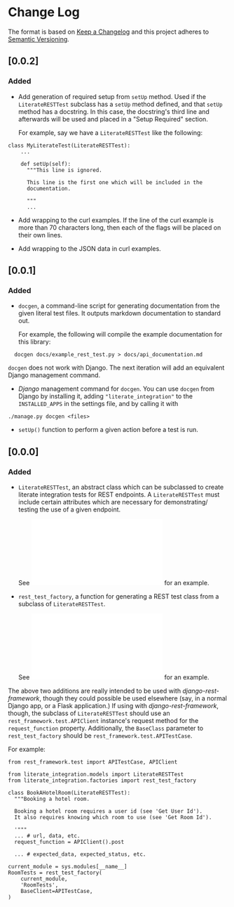 # Change Log

The format is based on [Keep a Changelog](http://keepachangelog.com/en/1.0.0/)
and this project adheres to [Semantic Versioning](http://semver.org/spec/v2.0.0.html).

## [0.0.2]

### Added

- Add generation of required setup from `setUp` method.  Used if the
  `LiterateRESTTest` subclass has a `setUp` method defined, and
  that `setUp` method has a docstring.  In this case, the docstring's
  third line and afterwards will be used and placed in a "Setup Required"
  section.

  For example, say we have a `LiterateRESTTest` like the following:

```
class MyLiterateTest(LiterateRESTTest):
    ...

    def setUp(self):
      """This line is ignored.

      This line is the first one which will be included in the
      documentation.

      """
      ...
```

- Add wrapping to the curl examples.  If the line of the curl example
  is more than 70 characters long, then each of the flags will be placed
  on their own lines.

- Add wrapping to the JSON data in curl examples.

## [0.0.1]

### Added

- `docgen`, a command-line script for generating documentation from
  the given literal test files.  It outputs markdown documentation to
  standard out.

  For example, the following will compile the example documentation
  for this library:

```
  docgen docs/example_rest_test.py > docs/api_documentation.md
```

  `docgen` does not work with Django.  The next iteration will add an
  equivalent Django management command.

- *Django* management command for `docgen`.  You can use `docgen` from
  Django by installing it, adding `"literate_integration"` to the
  `INSTALLED_APPS` in the settings file, and by calling it with

```
./manage.py docgen <files>
```

- `setUp()` function to perform a given action before a test is run.


## [0.0.0]

### Added

- `LiterateRESTTest`, an abstract class which can be subclassed to create
  literate integration tests for REST endpoints.  A `LiterateRESTTest`
  must include certain attributes which are necessary for demonstrating/
  testing the use of a given endpoint.

  See ![example_rest_test.py](docs/example_rest_test.py) for an example.

- `rest_test_factory`, a function for generating a REST test class from
  a subclass of `LiterateRESTTest`.

  See ![example_rest_test.py](docs/example_rest_test.py) for an example.

The above two additions are really intended to be used with
*django-rest-framework*, though they could possible be used elsewhere
(say, in a normal Django app, or a Flask application.)  If using with
*django-rest-framework*, though, the subclass of `LiterateRESTTest`
should use an `rest_framework.test.APIClient` instance's request method
for the `request_function` property.  Additionally, the `BaseClass`
parameter to `rest_test_factory` should be `rest_framework.test.APITestCase`.

For example:

```
from rest_framework.test import APITestCase, APIClient

from literate_integration.models import LiterateRESTTest
from literate_integration.factories import rest_test_factory

class BookAHotelRoom(LiterateRESTTest):
  """Booking a hotel room.

  Booking a hotel room requires a user id (see 'Get User Id').
  It also requires knowing which room to use (see 'Get Room Id').

  '"""
  ... # url, data, etc.
  request_function = APIClient().post

  ... # expected_data, expected_status, etc.

current_module = sys.modules[__name__]
RoomTests = rest_test_factory(
    current_module,
    'RoomTests',
    BaseClient=APITestCase,
)
```
